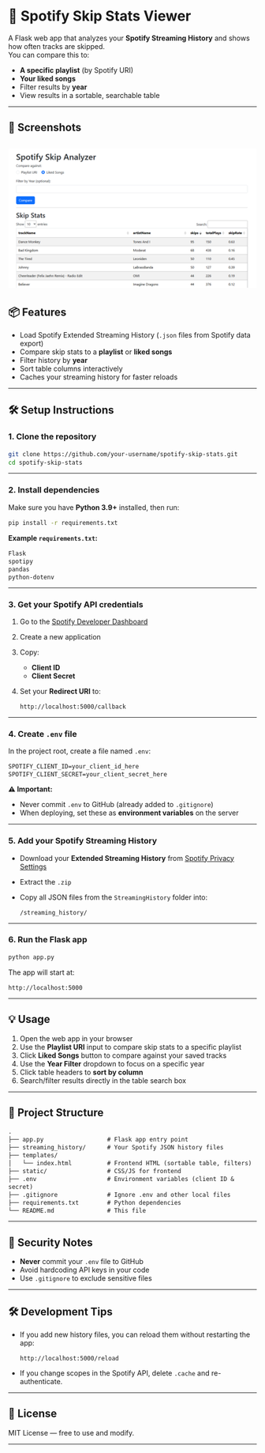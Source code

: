 # 🎵 Spotify Skip Stats Viewer

A Flask web app that analyzes your **Spotify Streaming History** and shows how often tracks are skipped.  
You can compare this to:
- **A specific playlist** (by Spotify URI)
- **Your liked songs**
- Filter results by **year**
- View results in a sortable, searchable table

---
## 📸 Screenshots

![Main Page](docs/screenshots/app.png)
---

## 📦 Features
- Load Spotify Extended Streaming History (`.json` files from Spotify data export)
- Compare skip stats to a **playlist** or **liked songs**
- Filter history by **year**
- Sort table columns interactively
- Caches your streaming history for faster reloads

---

## 🛠️ Setup Instructions

### 1. Clone the repository
```bash
git clone https://github.com/your-username/spotify-skip-stats.git
cd spotify-skip-stats
```

---

### 2. Install dependencies

Make sure you have **Python 3.9+** installed, then run:

```bash
pip install -r requirements.txt
```

**Example `requirements.txt`:**

```
Flask
spotipy
pandas
python-dotenv
```

---

### 3. Get your Spotify API credentials

1. Go to the [Spotify Developer Dashboard](https://developer.spotify.com/dashboard/)
2. Create a new application
3. Copy:

   * **Client ID**
   * **Client Secret**
4. Set your **Redirect URI** to:

   ```
   http://localhost:5000/callback
   ```

---

### 4. Create `.env` file

In the project root, create a file named `.env`:

```env
SPOTIFY_CLIENT_ID=your_client_id_here
SPOTIFY_CLIENT_SECRET=your_client_secret_here
```

**⚠ Important:**

* Never commit `.env` to GitHub (already added to `.gitignore`)
* When deploying, set these as **environment variables** on the server

---

### 5. Add your Spotify Streaming History

* Download your **Extended Streaming History** from [Spotify Privacy Settings](https://www.spotify.com/account/privacy/)
* Extract the `.zip`
* Copy all JSON files from the `StreamingHistory` folder into:

  ```
  /streaming_history/
  ```

---

### 6. Run the Flask app

```bash
python app.py
```

The app will start at:

```
http://localhost:5000
```

---

## 💡 Usage

1. Open the web app in your browser
2. Use the **Playlist URI** input to compare skip stats to a specific playlist
3. Click **Liked Songs** button to compare against your saved tracks
4. Use the **Year Filter** dropdown to focus on a specific year
5. Click table headers to **sort by column**
6. Search/filter results directly in the table search box

---

## 📁 Project Structure

```
.
├── app.py                  # Flask app entry point
├── streaming_history/      # Your Spotify JSON history files
├── templates/
│   └── index.html          # Frontend HTML (sortable table, filters)
├── static/                 # CSS/JS for frontend
├── .env                    # Environment variables (client ID & secret)
├── .gitignore              # Ignore .env and other local files
├── requirements.txt        # Python dependencies
└── README.md               # This file
```

---

## 🔐 Security Notes

* **Never** commit your `.env` file to GitHub
* Avoid hardcoding API keys in your code
* Use `.gitignore` to exclude sensitive files

---

## 🛠 Development Tips

* If you add new history files, you can reload them without restarting the app:

  ```
  http://localhost:5000/reload
  ```
* If you change scopes in the Spotify API, delete `.cache` and re-authenticate.

---

## 📜 License

MIT License — free to use and modify.

---

